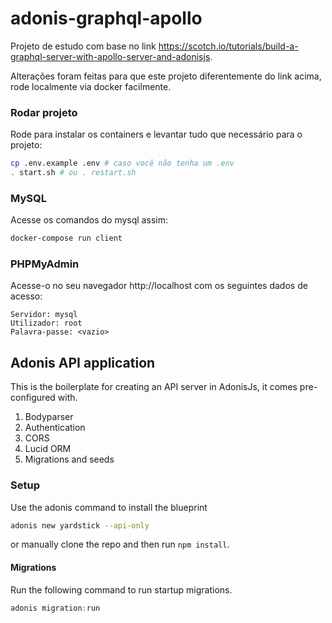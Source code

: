 # adonis-graphql-apollo

Projeto de estudo com base no link https://scotch.io/tutorials/build-a-graphql-server-with-apollo-server-and-adonisjs.

Alterações foram feitas para que este projeto diferentemente do link acima, rode localmente via docker facilmente.

### Rodar projeto

Rode para instalar os containers e levantar tudo que necessário para o projeto:

```bash
cp .env.example .env # caso você não tenha um .env
. start.sh # ou . restart.sh
```

### MySQL

Acesse os comandos do mysql assim:

```bash
docker-compose run client
```

### PHPMyAdmin

Acesse-o no seu navegador http://localhost com os seguintes dados de acesso:

	Servidor: mysql
	Utilizador: root
	Palavra-passe: <vazio>

## Adonis API application

This is the boilerplate for creating an API server in AdonisJs, it comes pre-configured with.

1. Bodyparser
2. Authentication
3. CORS
4. Lucid ORM
5. Migrations and seeds

### Setup

Use the adonis command to install the blueprint

```bash
adonis new yardstick --api-only
```

or manually clone the repo and then run `npm install`.

#### Migrations

Run the following command to run startup migrations.

```js
adonis migration:run
```
